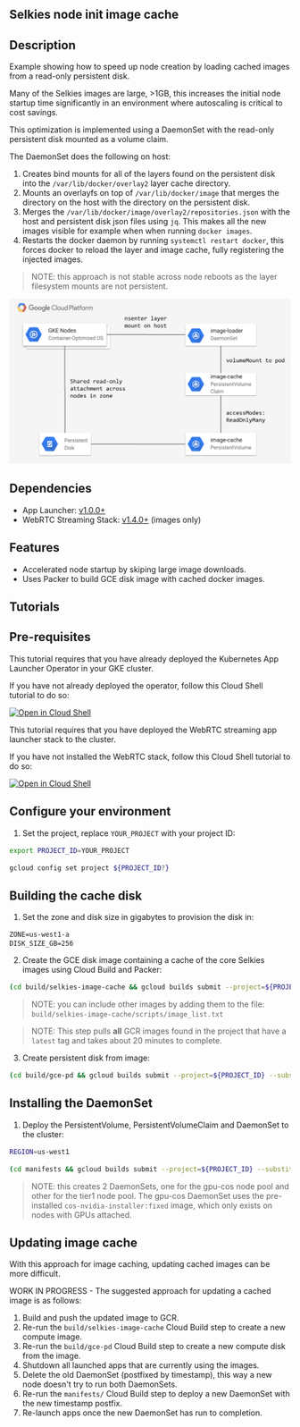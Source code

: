 ## Selkies node init image cache

## Description

Example showing how to speed up node creation by loading cached images from a read-only persistent disk.

Many of the Selkies images are large, >1GB, this increases the initial node startup time significantly in an environment where autoscaling is critical to cost savings.

This optimization is implemented using a DaemonSet with the read-only persistent disk mounted as a volume claim.

The DaemonSet does the following on host:

1. Creates bind mounts for all of the layers found on the persistent disk into the `/var/lib/docker/overlay2` layer cache directory.
2. Mounts an overlayfs on top of `/var/lib/docker/image` that merges the directory on the host with the directory on the persistent disk.
3. Merges the `/var/lib/docker/image/overlay2/repositories.json` with the host and persistent disk json files using `jq`. This makes all the new images visible for example when when running `docker images`.
4. Restarts the docker daemon by running `systemctl restart docker`, this forces docker to reload the layer and image cache, fully registering the injected images.

> NOTE: this approach is not stable across node reboots as the layer filesystem mounts are not persistent.

![Diagram](./image-cache-diagram.png)

## Dependencies

- App Launcher: [v1.0.0+](https://github.com/GoogleCloudPlatform/selkies/tree/v1.0.0)
- WebRTC Streaming Stack: [v1.4.0+](https://github.com/GoogleCloudPlatform/solutions-webrtc-gpu-streaming/tree/v1.4.0) (images only)

## Features

- Accelerated node startup by skiping large image downloads.
- Uses Packer to build GCE disk image with cached docker images.

## Tutorials

## Pre-requisites

This tutorial requires that you have already deployed the Kubernetes App Launcher Operator in your GKE cluster.

If you have not already deployed the operator, follow this Cloud Shell tutorial to do so:

[![Open in Cloud Shell](https://gstatic.com/cloudssh/images/open-btn.svg)](https://ssh.cloud.google.com/cloudshell/editor?cloudshell_git_repo=https://github.com/GoogleCloudPlatform/selkies&cloudshell_git_branch=v1.0.0&cloudshell_tutorial=setup/README.md)

This tutorial requires that you have deployed the WebRTC streaming app launcher stack to the cluster.

If you have not installed the WebRTC stack, follow this Cloud Shell tutorial to do so:

[![Open in Cloud Shell](https://gstatic.com/cloudssh/images/open-btn.svg)](https://ssh.cloud.google.com/cloudshell/editor?cloudshell_git_repo=https://github.com/GoogleCloudPlatform/selkies-vdi&cloudshell_git_branch=v1.0.0&&cloudshell_tutorial=tutorials/gke/00_Setup.md)

## Configure your environment

1. Set the project, replace `YOUR_PROJECT` with your project ID:

```bash
export PROJECT_ID=YOUR_PROJECT
```

```bash
gcloud config set project ${PROJECT_ID?}
```

## Building the cache disk

1. Set the zone and disk size in gigabytes to provision the disk in:

```
ZONE=us-west1-a
DISK_SIZE_GB=256
```

2. Create the GCE disk image containing a cache of the core Selkies images using Cloud Build and Packer:

```bash
(cd build/selkies-image-cache && gcloud builds submit --project=${PROJECT_ID} --substitutions=_PROVISION_ZONE=${ZONE},_DISK_SIZE_GB=${DISK_SIZE_GB},_USE_LAST_IMAGE="false")
```

> NOTE: you can include other images by adding them to the file: `build/selkies-image-cache/scripts/image_list.txt`

> NOTE: This step pulls __all__ GCR images found in the project that have a `latest` tag and takes about 20 minutes to complete.

3. Create persistent disk from image:

```bash
(cd build/gce-pd && gcloud builds submit --project=${PROJECT_ID} --substitutions=_DISK_ZONE=${ZONE},_DISK_SIZE_GB=${DISK_SIZE_GB})
```

## Installing the DaemonSet

1. Deploy the PersistentVolume, PersistentVolumeClaim and DaemonSet to the cluster:

```bash
REGION=us-west1
```

```bash
(cd manifests && gcloud builds submit --project=${PROJECT_ID} --substitutions=_REGION=${REGION},_DISK_ZONE=${ZONE})
```

> NOTE: this creates 2 DaemonSets, one for the gpu-cos node pool and other for the tier1 node pool. The gpu-cos DaemonSet uses the pre-installed `cos-nvidia-installer:fixed` image, which only exists on nodes with GPUs attached.

## Updating image cache

With this approach for image caching, updating cached images can be more difficult.

WORK IN PROGRESS - The suggested approach for updating a cached image is as follows:

1. Build and push the updated image to GCR.
2. Re-run the `build/selkies-image-cache` Cloud Build step to create a new compute image.
3. Re-run the `build/gce-pd` Cloud Build step to create a new compute disk from the image.
4. Shutdown all launched apps that are currently using the images.
5. Delete the old DaemonSet (postfixed by timestamp), this way a new node doesn't try to run both DaemonSets.
6. Re-run the `manifests/` Cloud Build step to deploy a new DaemonSet with the new timestamp postfix.
7. Re-launch apps once the new DaemonSet has run to completion.
